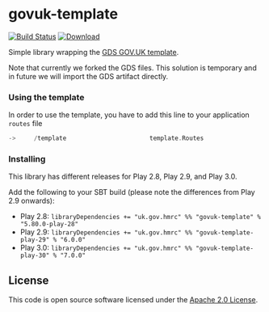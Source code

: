 govuk-template
==============

[![Build Status](https://travis-ci.org/hmrc/govuk-template.svg)](https://travis-ci.org/hmrc/govuk-template) [ ![Download](https://api.bintray.com/packages/hmrc/releases/govuk-template/images/download.svg) ](https://bintray.com/hmrc/releases/govuk-template/_latestVersion)

Simple library wrapping the [GDS GOV.UK template](https://github.com/alphagov/govuk_template_play).

Note that currently we forked the GDS files. This solution is temporary and in future we will import the GDS artifact directly.

### Using the template

In order to use the template, you have to add this line to your application `routes` file

```scala
->     /template                       template.Routes
```

### Installing

This library has different releases for Play 2.8, Play 2.9, and Play 3.0.

Add the following to your SBT build (please note the differences from Play 2.9 onwards):

* Play 2.8: `libraryDependencies += "uk.gov.hmrc" %% "govuk-template" % "5.80.0-play-28"`
* Play 2.9: `libraryDependencies += "uk.gov.hmrc" %% "govuk-template-play-29" % "6.0.0"`
* Play 3.0: `libraryDependencies += "uk.gov.hmrc" %% "govuk-template-play-30" % "7.0.0"`

## License ##

This code is open source software licensed under the [Apache 2.0 License]("http://www.apache.org/licenses/LICENSE-2.0.html").

